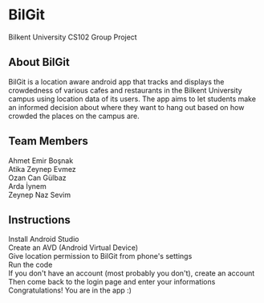 # BilGit
Bilkent University CS102 Group Project

## About BilGit
BilGit is a location aware android app that tracks and displays the crowdedness of various cafes and restaurants in the Bilkent University campus using location data of its users. The app aims to let students make an informed decision about where they want to hang out based on how crowded the places on the campus are.

## Team Members
Ahmet Emir Boşnak  
Atika Zeynep Evmez  
Ozan Can Gülbaz  
Arda İynem  
Zeynep Naz Sevim  

## Instructions
Install Android Studio <br />
Create an AVD (Android Virtual Device) <br />
Give location permission to BilGit from phone's settings <br />
Run the code <br />
If you don't have an account (most probably you don't), create an account <br />
Then come back to the login page and enter your informations <br />
Congratulations! You are in the app :)
